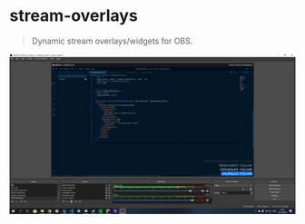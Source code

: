 # stream-overlays

> Dynamic stream overlays/widgets for OBS.

![Overlay Preview](./public/static/preview.png)
